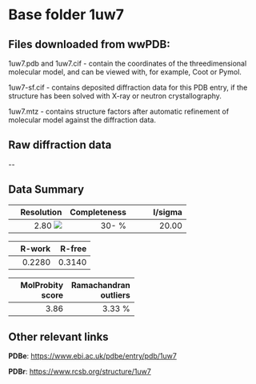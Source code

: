 # Base folder 1uw7

## Files downloaded from wwPDB:

1uw7.pdb and 1uw7.cif - contain the coordinates of the threedimensional molecular model, and can be viewed with, for example, Coot or Pymol.

1uw7-sf.cif - contains deposited diffraction data for this PDB entry, if the structure has been solved with X-ray or neutron crystallography.

1uw7.mtz - contains structure factors after automatic refinement of molecular model against the diffraction data.

## Raw diffraction data

--<br> 

## Data Summary
|   | Resolution | Completeness| I/sigma |
|---|-------------:|----------------:|--------------:|
|   |2.80 <img src="https://latex.codecogs.com/svg.latex?{\mbox{\normalfont\AA}}"/>|  30- %|<img width=50/>20.00|

|   | **R-work**| **R-free**   
|---|-------------:|----------------:|           
||0.2280|0.3140|

|   |**MolProbity<br>score**| **Ramachandran<br>outliers** 
|---|-------------:|----------------:|
||3.86|3.33 %|

## Other relevant links 
**PDBe**:  https://www.ebi.ac.uk/pdbe/entry/pdb/1uw7
 
**PDBr**: https://www.rcsb.org/structure/1uw7 

